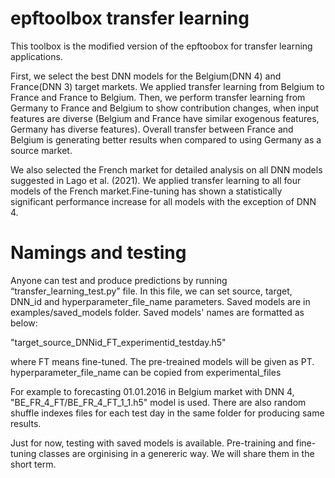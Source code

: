# epftoolbox transfer learning

This toolbox is the modified version of the epftoobox for transfer learning applications. 

First, we select the best DNN models for the Belgium(DNN 4) and France(DNN 3) target markets. We applied transfer learning from Belgium to France and France to Belgium. Then, we perform transfer learning from Germany to France and Belgium to show contribution changes, when input features are diverse (Belgium and France have similar exogenous features, Germany has diverse features). Overall transfer between France and Belgium is generating better results when compared to using Germany as a source market.

We also selected the French market for detailed analysis on all DNN models suggested in Lago et al. (2021). We applied transfer learning to all four models of the French market.Fine-tuning has shown a statistically significant performance increase for all models with the exception of DNN 4. 

# Namings and testing
Anyone can test and produce predictions by running  “transfer_learning_test.py” file.  In this file, we can set source, target, DNN_id and hyperparameter_file_name parameters. Saved models are in examples/saved_models folder. Saved models' names are formatted as below:

"target_source_DNNid_FT_experimentid_testday.h5"  

where FT means fine-tuned. The pre-treained models will be given as PT. hyperparameter_file_name can be copied from experimental_files

For example to forecasting 01.01.2016 in Belgium market with DNN 4,  "BE_FR_4_FT/BE_FR_4_FT_1_1.h5" model is used. There are also random shuffle indexes files for each test day in the same folder  for producing same results. 






Just for now, testing with saved models is available. 
Pre-training and fine-tuning classes are orginising in a genereric way. We will share them in the short term.  

